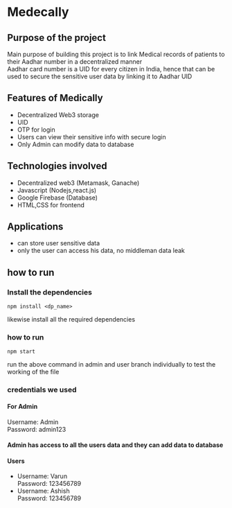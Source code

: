 # Medecally
## Purpose of the project
Main purpose of building this project is to link Medical records of patients to their Aadhar number in a decentralized manner <br>
Aadhar card number is a UID for every citizen in India, hence that can be used to secure the sensitive user data by linking it to Aadhar UID
## Features of Medically
- Decentralized Web3 storage
- UID
- OTP for login
- Users can view their sensitive info with secure login
- Only Admin can modify data to database
## Technologies involved
- Decentralized web3 (Metamask, Ganache)
- Javascript (Nodejs,react.js)
- Google Firebase (Database)
- HTML,CSS for frontend
## Applications
- can store user sensitive data
- only the user can access his data, no middleman data leak
## how to run
### Install the dependencies
```
npm install <dp_name>
```
likewise install all the required dependencies
### how to run
```
npm start
```
run the above command in admin and user branch individually to test the working of the file
### credentials we used
#### For Admin
Username: Admin <br>
Password: admin123
#### Admin has access to all the users data and they can add data to database
#### Users
- Username: Varun <br>
Password: 123456789
- Username: Ashish <br>
Password: 123456789
